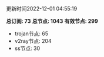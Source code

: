 更新时间2022-12-01 04:55:19

**总订阅: 73**
**总节点: 1043**
**有效节点: 299**
- trojan节点: 65
- v2ray节点: 204
- ss节点: 30
